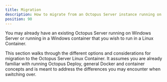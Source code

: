 ```yaml
---
title: Migration
description: How to migrate from an Octopus Server instance running on Windows Server or in a Windows Container to one running in a Linux Container.
position: 90
---
```


You may already have an existing Octopus Server running on Windows Server or running in a Windows container that you wish to run in a Linux Container.

This section walks through the different options and considerations for migration to the Octopus Server Linux Container. It assumes you are already familiar with running Octopus Deploy, general Docker and container concepts and is meant to address the differences you may encounter when switching over.
